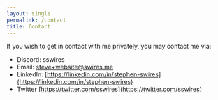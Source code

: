```yaml
---
layout: single
permalink: /contact
title: Contact
---
```


If you wish to get in contact with me privately, you may contact me via:

- Discord: sswires
- Email: [steve+website@swires.me](mailto:steve+website@swires.me)
- LinkedIn: [https://linkedin.com/in/stephen-swires](https://linkedin.com/in/stephen-swires)
- Twitter [https://twitter.com/sswires](https://twitter.com/sswires)
